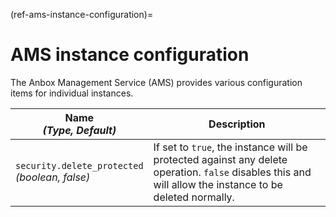 (ref-ams-instance-configuration)=
# AMS instance configuration

The Anbox Management Service (AMS) provides various configuration items for individual instances.

| Name<br/>*(Type, Default)* | Description           |
|-----|-----------------------|
| `security.delete_protected`<br/>*(boolean, false)* | If set to `true`, the instance will be protected against any delete operation. `false` disables this and will allow the instance to be deleted normally.|

